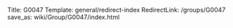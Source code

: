 Title: G0047
Template: general/redirect-index
RedirectLink: /groups/G0047
save_as: wiki/Group/G0047/index.html